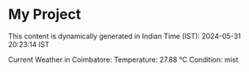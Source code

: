 # My Project

This content is dynamically generated in Indian Time (IST): 2024-05-31 20:23:14 IST


Current Weather in Coimbatore:
Temperature: 27.88 °C
Condition: mist

